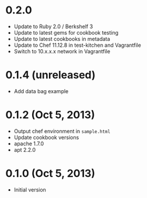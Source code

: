 
# 0.2.0

* Update to Ruby 2.0 / Berkshelf 3
* Update to latest gems for cookbook testing
* Update to latest cookbooks in metadata
* Update to Chef 11.12.8 in test-kitchen and Vagrantfile
* Switch to 10.x.x.x network in Vagrantfile

# 0.1.4 (unreleased)

* Add data bag example

# 0.1.2 (Oct 5, 2013)

* Output chef environment in `sample.html`
* Update cookbook versions
 * apache 1.7.0
 * apt 2.2.0

# 0.1.0 (Oct 5, 2013)

* Initial version

